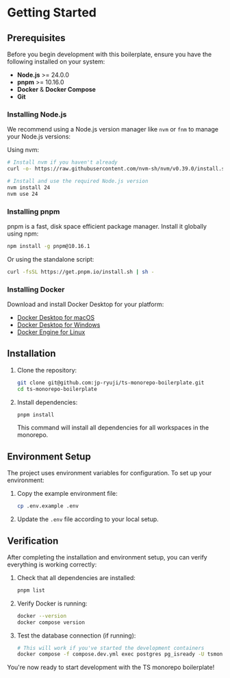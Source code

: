 # Getting Started

## Prerequisites

Before you begin development with this boilerplate, ensure you have the following installed on your system:

- **Node.js** >= 24.0.0
- **pnpm** >= 10.16.0
- **Docker** & **Docker Compose**
- **Git**

### Installing Node.js

We recommend using a Node.js version manager like `nvm` or `fnm` to manage your Node.js versions:

Using nvm:

```bash
# Install nvm if you haven't already
curl -o- https://raw.githubusercontent.com/nvm-sh/nvm/v0.39.0/install.sh | bash

# Install and use the required Node.js version
nvm install 24
nvm use 24
```

### Installing pnpm

pnpm is a fast, disk space efficient package manager. Install it globally using npm:

```bash
npm install -g pnpm@10.16.1
```

Or using the standalone script:

```bash
curl -fsSL https://get.pnpm.io/install.sh | sh -
```

### Installing Docker

Download and install Docker Desktop for your platform:

- [Docker Desktop for macOS](https://docs.docker.com/docker-for-mac/install/)
- [Docker Desktop for Windows](https://docs.docker.com/docker-for-windows/install/)
- [Docker Engine for Linux](https://docs.docker.com/engine/install/)

## Installation

1. Clone the repository:

   ```bash
   git clone git@github.com:jp-ryuji/ts-monorepo-boilerplate.git
   cd ts-monorepo-boilerplate
   ```

2. Install dependencies:

   ```bash
   pnpm install
   ```

   This command will install all dependencies for all workspaces in the monorepo.

## Environment Setup

The project uses environment variables for configuration. To set up your environment:

1. Copy the example environment file:

   ```bash
   cp .env.example .env
   ```

2. Update the `.env` file according to your local setup.

## Verification

After completing the installation and environment setup, you can verify everything is working correctly:

1. Check that all dependencies are installed:

   ```bash
   pnpm list
   ```

2. Verify Docker is running:

   ```bash
   docker --version
   docker compose version
   ```

3. Test the database connection (if running):

   ```bash
   # This will work if you've started the development containers
   docker compose -f compose.dev.yml exec postgres pg_isready -U tsmono_user -d tsmono_db
   ```

You're now ready to start development with the TS monorepo boilerplate!
